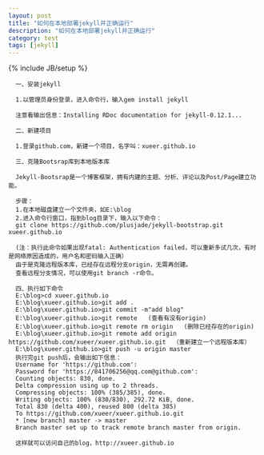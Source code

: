 ```yaml
---
layout: post
title: "如何在本地部署jekyll并正确运行"
description: "如何在本地部署jekyll并正确运行"
category: test
tags: [jekyll]
---
```

{% include JB/setup %}
      
	  一、安装jekyll
	  
	  1.以管理员身份登录，进入命令行，输入gem install jekyll
	  
	  注意看输出信息：Installing RDoc documentation for jekyll-0.12.1...

      二、新建项目
	     
	  1.登录github.com，新建一个项目，名字叫：xueer.github.io
	  
	  三、克隆Bootsrap库到本地版本库
	  
      Jekyll-Bootsrap是一个博客框架，拥有内建的主题、分析、评论以及Post/Page建立功能。
	  
	  步骤：
	  1.在本地磁盘建立一个文件夹，如E:\blog
	  2.进入命令行窗口，指到blog目录下，输入以下命令：
      git clone https://github.com/plusjade/jekyll-bootstrap.git xueer.github.io   
	  
	  (注：执行此命令如果出现fatal: Authentication failed，可以重新多试几次，有时是网络原因造成的，用户名和密码输入正确）
      由于是克隆远程版本库，已经存在远程分支origin，无需再创建。
      查看远程分支情况，可以使用git branch -r命令。
	  
	  四、执行如下命令
	  E:\blog>cd xueer.github.io
      E:\blog\xueer.github.io>git add .   
      E:\blog\xueer.github.io>git commit -m"add blog"   
      E:\blog\xueer.github.io>git remote   (查看有没有origin)
      E:\blog\xueer.github.io>git remote rm origin   (删除已经存在的origin)
      E:\blog\xueer.github.io>git remote add origin https://github.com/xueer/xueer.github.io.git  （重新建立一个远程版本库）
      E:\blog\xueer.github.io>git push -u origin master   
      执行完git push后，会输出如下信息：
	  Username for 'https://github.com':
      Password for 'https://841706256@qq.com@github.com':
	  Counting objects: 830, done.
      Delta compression using up to 2 threads.
      Compressing objects: 100% (385/385), done.
      Writing objects: 100% (830/830), 292.72 KiB, done.
      Total 830 (delta 400), reused 800 (delta 385)
      To https://github.com/xueer/xueer.github.io.git
      * [new branch] master -> master
      Branch master set up to track remote branch master from origin.
	  
	  这样就可以访问自己的blog，http://xueer.github.io
	  
	 

    

